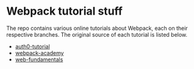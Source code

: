 # Webpack tutorial stuff

The repo contains various online tutorials about Webpack, each on their
respective branches. The original source of each tutorial is listed below.

* [auth0-tutorial](https://auth0.com/blog/webpack-a-gentle-introduction)
* [webpack-academy](https://webpack.academy/courses/enrolled/104961)
* [web-fundamentals](https://webpack.academy/courses/enrolled/196181)

